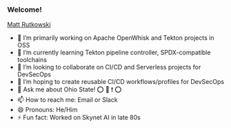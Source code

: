 ### Welcome!  

<!--
**mrutkows/mrutkows** is a ✨ _special_ ✨ repository because its `README.md` (this file) appears on your GitHub profile.
-->

<div class="badge-base LI-profile-badge" data-locale="en_US" data-size="medium" data-theme="light" data-type="VERTICAL" data-vanity="matt-rutkowski-b5545b5" data-version="v1"><a class="badge-base__link LI-simple-link" href="https://www.linkedin.com/in/matt-rutkowski-b5545b5?trk=profile-badge">Matt Rutkowski</a></div>

- 🔭 I’m primarily working on Apache OpenWhisk and Tekton projects in OSS
- 🌱 I’m currently learning Tekton pipeline controller, SPDX-compatible toolchains
- 👯 I’m looking to collaborate on CI/CD and Serverless projects for DevSecOps
- 🤔 I’m hoping to create reusable CI/CD workflows/profiles for DevSecOps
- 💬 Ask me about Ohio State! :o: :raised_hands: :heavy_exclamation_mark: :o:
- 📫 How to reach me: Email or Slack
- 😄 Pronouns: He/Him
- ⚡ Fun fact: Worked on Skynet AI in late 80s
              
